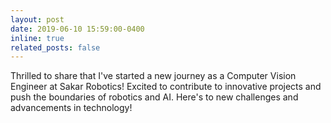 ```yaml
---
layout: post
date: 2019-06-10 15:59:00-0400
inline: true
related_posts: false
---
```


Thrilled to share that I've started a new journey as a Computer Vision Engineer at Sakar Robotics! Excited to contribute to innovative projects and push the boundaries of robotics and AI. Here's to new challenges and advancements in technology!
